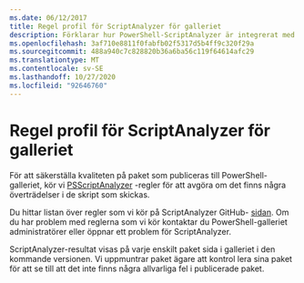 ```yaml
---
ms.date: 06/12/2017
title: Regel profil för ScriptAnalyzer för galleriet
description: Förklarar hur PowerShell-ScriptAnalyzer är integrerat med PowerShell-galleriet.
ms.openlocfilehash: 3af710e8811f0fabfb02f5317d5b4ff9c320f29a
ms.sourcegitcommit: 488a940c7c828820b36a6ba56c119f64614afc29
ms.translationtype: MT
ms.contentlocale: sv-SE
ms.lasthandoff: 10/27/2020
ms.locfileid: "92646760"
---
```

# <a name="scriptanalyzer-rule-profile-for-gallery"></a>Regel profil för ScriptAnalyzer för galleriet

För att säkerställa kvaliteten på paket som publiceras till PowerShell-galleriet, kör vi [PSScriptAnalyzer](https://github.com/PowerShell/PSScriptAnalyzer) -regler för att avgöra om det finns några överträdelser i de skript som skickas.

Du hittar listan över regler som vi kör på ScriptAnalyzer GitHub- [sidan](https://github.com/PowerShell/PSScriptAnalyzer/blob/development/Engine/Settings/PSGallery.psd1).
Om du har problem med reglerna som vi kör kontaktar du PowerShell-galleriet administratörer eller öppnar ett problem för ScriptAnalyzer.

ScriptAnalyzer-resultat visas på varje enskilt paket sida i galleriet i den kommande versionen. Vi uppmuntrar paket ägare att kontrol lera sina paket för att se till att det inte finns några allvarliga fel i publicerade paket.
